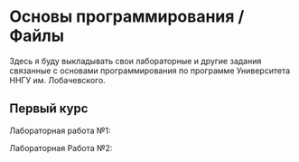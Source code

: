 # Основы программирования / Файлы
Здесь я буду выкладывать свои лабораторные и другие задания связанные с основами программирования по программе Университета ННГУ им. Лобачевского.

## Первый курс

Лабораторная работа №1:

Лабораторная Работа №2: 
